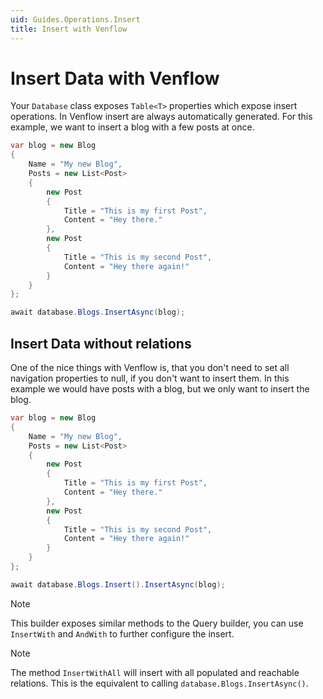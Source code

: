 ```yaml
---
uid: Guides.Operations.Insert
title: Insert with Venflow
---
```


# Insert Data with Venflow

Your `Database` class exposes `Table<T>` properties which expose insert operations. In Venflow insert are always automatically generated. For this example, we want to insert a blog with a few posts at once.

```cs
var blog = new Blog
{
    Name = "My new Blog",
    Posts = new List<Post>
    {
        new Post 
        {
            Title = "This is my first Post",
            Content = "Hey there."
        },
        new Post 
        {
            Title = "This is my second Post",
            Content = "Hey there again!"
        }
    }
};

await database.Blogs.InsertAsync(blog);
```

## Insert Data without relations

One of the nice things with Venflow is, that you don't need to set all navigation properties to null, if you don't want to insert them. In this example we would have posts with a blog, but we only want to insert the blog.

```cs
var blog = new Blog
{
    Name = "My new Blog",
    Posts = new List<Post>
    {
        new Post 
        {
            Title = "This is my first Post",
            Content = "Hey there."
        },
        new Post 
        {
            Title = "This is my second Post",
            Content = "Hey there again!"
        }
    }
};

await database.Blogs.Insert().InsertAsync(blog);
```

> [!NOTE] 
> This builder exposes similar methods to the Query builder, you can use `InsertWith` and `AndWith` to further configure the insert.

> [!NOTE] 
> The method `InsertWithAll` will insert with all populated and reachable relations. This is the equivalent to calling `database.Blogs.InsertAsync()`.

